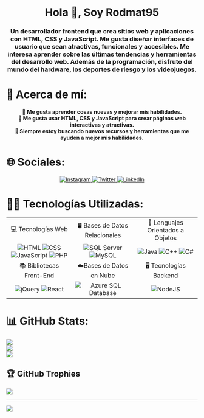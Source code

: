 <div id="header" align="center">
  <h1 align="center">Hola 👋, Soy Rodmat95</h1>
  <h3 align="center">Un desarrollador frontend que crea sitios web y aplicaciones con HTML, CSS y JavaScript. Me gusta diseñar interfaces de usuario que sean atractivas, funcionales y accesibles. Me interesa aprender sobre las últimas tendencias y herramientas del desarrollo web. Además de la programación, disfruto del mundo del hardware, los deportes de riesgo y los videojuegos.</h3>
</div>

<div id="about" align="center">
  <h1 align="left">💫 Acerca de mí:</h1>
  <h4 align="center">🚀 Me gusta aprender cosas nuevas y mejorar mis habilidades.<br>🎨 Me gusta usar HTML, CSS y JavaScript para crear páginas web interactivas y atractivas.<br>🎯 Siempre estoy buscando nuevos recursos y herramientas que me ayuden a mejor mis habilidades.</h4>
</div>

<div id="socials" align="center">
  <h1 align="left">🌐 Sociales:</h1>
  <a href="https://instagram.com/rodmat95">
    <img src="https://img.shields.io/badge/Instagram-%23E4405F.svg?logo=Instagram&logoColor=white" alt="Instagram">
  </a>
  <a href="https://twitter.com/chrodrigoalonso">
    <img src="https://img.shields.io/badge/Facebook-%231877F2.svg?logo=Twitter&logoColor=white" alt="Twitter">
  </a>
  <a href="https://www.linkedin.com/in/rodrigochavarry">
    <img src="https://img.shields.io/badge/YouTube-%23FF0000.svg?logo=linkedin&logoColor=white" alt="LinkedIn">
  </a>
</div>

<div id="Technologies" align="center">
  <h1 align="left">👨‍💻 Tecnologías Utilizadas:</h1>
  <table>
    <tr align="center">
      <td>💻 Tecnologías Web</td>
      <td>🛢 Bases de Datos Relacionales</td>
      <td>💬 Lenguajes Orientados a Objetos</td>
    </tr>
    <tr align="center">
      <td>
        <img src="https://img.shields.io/badge/HTML5-%23E34F26.svg?style=flat&logo=html5&logoColor=white" alt="HTML">
        <img src="https://img.shields.io/badge/CSS3-%231572B6.svg?style=flat&logo=css3&logoColor=white" alt="CSS">
        <img src="https://img.shields.io/badge/JavaScript-%23323330.svg?style=flat&logo=javascript&logoColor=%23F7DF1E" alt="JavaScript">
        <img src="https://img.shields.io/badge/PHP-%23777BB4.svg?style=flat&logo=php&logoColor=white" alt="PHP">
      </td>
      <td>
        <img src="https://img.shields.io/badge/SQL%20Server-%23CC2927.svg?style=flat&logo=microsoft-sql-server&logoColor=white" alt="SQL Server">
        <img src="https://img.shields.io/badge/MySQL-%2300f.svg?style=flat&logo=mysql&logoColor=white" alt="MySQL">
      </td>
      <td>
        <img src="https://img.shields.io/badge/Java-%23D9534F.svg?style=flat&logo=java&logoColor=white" alt="Java">
        <img src="https://img.shields.io/badge/C%2B%2B-%2300599C.svg?style=flat&logo=c%2B%2B&logoColor=white" alt="C++">
        <img src="https://img.shields.io/badge/C%23-%239100D7.svg?style=flat&logo=c-sharp&logoColor=white" alt="C#">
      </td>
    </tr>
    <tr align="center">
      <td>📚 Bibliotecas Front-End</td>
      <td>☁️Bases de Datos en Nube</td>
      <td>🖥️ Tecnologías Backend</td>
    </tr>
    <tr align="center">
      <td>
        <img src="https://img.shields.io/badge/jquery-%230769AD.svg?style=flat&logo=jquery&logoColor=white" alt="jQuery">
        <img src="https://img.shields.io/badge/react-%2320232a.svg?style=flat&logo=react&logoColor=%2361DAFB" alt="React">
      </td>
      <td>
        <img src="https://img.shields.io/badge/Azure%20SQL%20Database-0089D6?style=flat&logo=microsoft-azure&logoColor=white" alt="Azure SQL Database">
      </td>
      <td>
        <img src="https://img.shields.io/badge/node.js-6DA55F?style=flat&logo=node.js&logoColor=white" alt="NodeJS">
      </td>
    </tr>
  </table>
</div>

# 📊 GitHub Stats:
![](https://github-readme-stats.vercel.app/api?username=skygitIG&theme=onedark&hide_border=true&include_all_commits=false&count_private=false)<br/>
![](https://github-readme-streak-stats.herokuapp.com/?user=skygitIG&theme=onedark&hide_border=true)<br/>
![](https://github-readme-stats.vercel.app/api/top-langs/?username=skygitIG&theme=onedark&hide_border=true&include_all_commits=false&count_private=false&layout=compact)

## 🏆 GitHub Trophies
![](https://github-profile-trophy.vercel.app/?username=skygitIG&theme=onedark&no-frame=true&no-bg=true&margin-w=4)

---
<a href="https://visitcount.itsvg.in">
  <img src="https://visitcount.itsvg.in/api?id=rodmat95&label=Profile%20Views&color=1&icon=5&pretty=true" />
</a>
